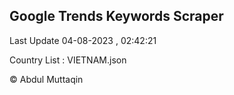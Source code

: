 

## Google Trends Keywords Scraper 
 
Last Update 04-08-2023 , 02:42:21

Country List :
VIETNAM.json



© Abdul Muttaqin 
